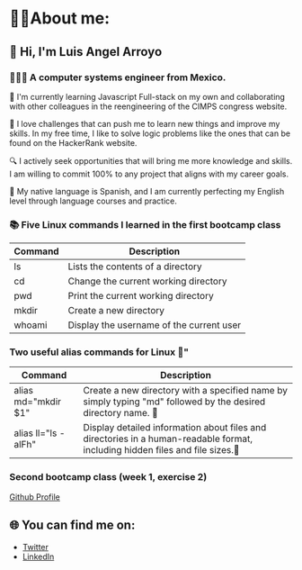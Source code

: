 # 🧑🏽About me:
## 👋 Hi, I'm Luis Angel Arroyo
### 🧑🏽‍💻 A computer systems engineer from Mexico.

📖 I'm currently learning Javascript Full-stack on my own and collaborating with other colleagues in the reengineering of the CIMPS congress website.

🦉 I love challenges that can push me to learn new things and improve my skills. In my free time, I like to solve logic problems like the ones that can be found on the HackerRank website.

🔍 I actively seek opportunities that will bring me more knowledge and skills. I am willing to commit 100% to any project that aligns with my career goals.

📒 My native language is Spanish, and I am currently perfecting my English level through language courses and practice.

### 📚 Five Linux commands I learned in the first bootcamp class

| Command 	| Description                               |
| --------- | ----------------------------------------- |
| ls 	    | Lists the contents of a directory         |
| cd 	    | Change the current working directory      |
| pwd 	    | Print the current working directory       |
| mkdir 	| Create a new directory                    |
| whoami    | Display the username of the current user  |

### Two useful alias commands for Linux 🐧"

|   Command             |    Description                                                                                                               |
| --------------------- | -----------------------------------------------------------------------------------------------------------------------------|
| alias md="mkdir $1"   | Create a new directory with a specified name by simply typing "md" followed by the desired directory name. 📁                |
| alias ll="ls -alFh"   | Display detailed information about files and directories in a human-readable format, including hidden files and file sizes.📃|

### Second bootcamp class (week 1, exercise 2)
[Github Profile](https://github.com/luanarmo)

## 🌐 You can find me on:
- [Twitter](https://twitter.com/Iuanarmo)
- [LinkedIn](https://www.linkedin.com/in/luis-angel-arroyo-morales-31b25a1ab)